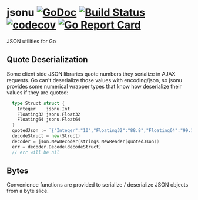 # jsonu [![GoDoc](https://godoc.org/github.com/clavoie/jsonu?status.svg)](http://godoc.org/github.com/clavoie/jsonu) [![Build Status](https://travis-ci.org/clavoie/jsonu.svg?branch=master)](https://travis-ci.org/clavoie/jsonu) [![codecov](https://codecov.io/gh/clavoie/jsonu/branch/master/graph/badge.svg)](https://codecov.io/gh/clavoie/jsonu) [![Go Report Card](https://goreportcard.com/badge/github.com/clavoie/jsonu)](https://goreportcard.com/report/github.com/clavoie/jsonu)

JSON utilities for Go

## Quote Deserialization

Some client side JSON libraries quote numbers they serialize in AJAX requests. Go can't deserialize those values with encoding/json, so jsonu provides some numerical wrapper types that know how deserialize their values if they are quoted:

```go
  type Struct struct {
    Integer    jsonu.Int
    Floating32 jsonu.Float32
    Floating64 jsonu.Float64
  }
  quotedJson := `{"Integer":"10","Floating32":"88.8","Floating64":"99.1"}`
  decodeStruct = new(Struct)
  decoder = json.NewDecoder(strings.NewReader(quotedJson))
  err = decoder.Decode(decodeStruct)
  // err will be nil
```

## Bytes

Convenience functions are provided to serialize / deserialize JSON objects from a byte slice.

